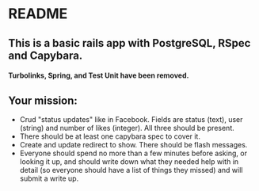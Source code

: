 # README

## This is a basic rails app with PostgreSQL, RSpec and Capybara.
#### Turbolinks, Spring, and Test Unit have been removed.

## Your mission:

* Crud "status updates" like in Facebook.  Fields are status (text), user (string) and number of likes (integer).  All three should be present.
* There should be at least one capybara spec to cover it.
* Create and update redirect to show.  There should be flash messages.
* Everyone should spend no more than a few minutes before asking, or looking it up, and should write down what they needed help with in detail (so everyone should have a list of things they missed) and will submit a write up.
